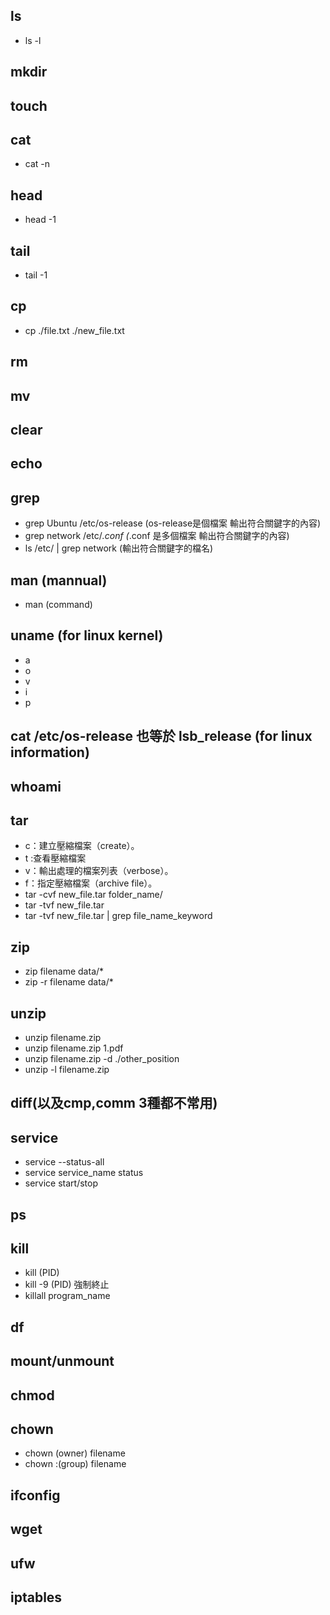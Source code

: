 ## ls
- ls -l
## mkdir
## touch
## cat
- cat -n
## head
- head -1
## tail
- tail -1
## cp
- cp ./file.txt ./new_file.txt
## rm
## mv
## clear
## echo
## grep
- grep Ubuntu /etc/os-release (os-release是個檔案 輸出符合關鍵字的內容)
- grep network /etc/*.conf (*.conf 是多個檔案 輸出符合關鍵字的內容)
- ls /etc/ | grep network (輸出符合關鍵字的檔名)
## man (mannual)
- man (command)
## uname (for linux kernel)
- a
- o
- v
- i
- p
## cat /etc/os-release 也等於 lsb_release (for linux information)
## whoami
## tar
- c：建立壓縮檔案（create）。
- t :查看壓縮檔案
- v：輸出處理的檔案列表（verbose）。
- f：指定壓縮檔案（archive file）。
- tar -cvf new_file.tar folder_name/
- tar -tvf new_file.tar
- tar -tvf new_file.tar | grep file_name_keyword
## zip
- zip filename data/*
- zip -r filename data/*
## unzip
- unzip filename.zip
- unzip filename.zip 1.pdf
- unzip filename.zip -d ./other_position
- unzip -l filename.zip
## diff(以及cmp,comm  3種都不常用)
## service
- service --status-all
- service service_name status
- service start/stop
## ps
## kill
- kill (PID)
- kill -9 (PID) 強制終止
- killall program_name
## df
## mount/unmount
## chmod
## chown
- chown (owner) filename
- chown :(group) filename
## ifconfig
## wget
## ufw
## iptables

